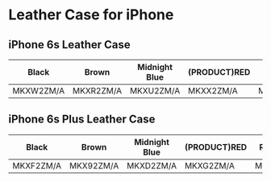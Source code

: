 # Leather Case for iPhone

## iPhone 6s Leather Case

| Black | Brown | Midnight Blue | (PRODUCT)RED | Rose Gray | Saddle Brown |
|-----|-----|-----|-----|-----|-----|
| MKXW2ZM/A | MKXR2ZM/A | MKXU2ZM/A | MKXX2ZM/A | MKXV2ZM/A | MKXT2ZM/A |

## iPhone 6s Plus Leather Case

| Black | Brown | Midnight Blue | (PRODUCT)RED | Rose Gray | Saddle Brown |
|-----|-----|-----|-----|-----|-----|
| MKXF2ZM/A | MKX92ZM/A | MKXD2ZM/A | MKXG2ZM/A | MKXE2ZM/A | MKXC2ZM/A |

